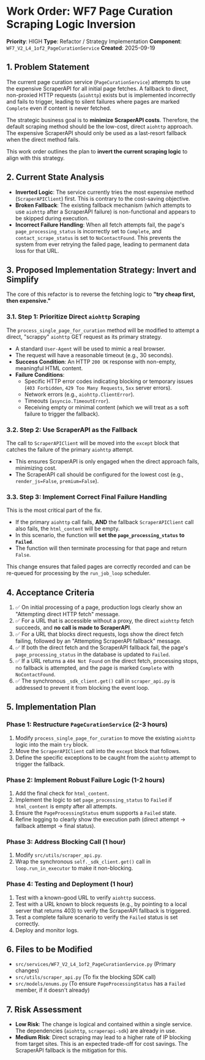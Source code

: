 # Work Order: WF7 Page Curation Scraping Logic Inversion

**Priority**: HIGH
**Type**: Refactor / Strategy Implementation
**Component**: `WF7_V2_L4_1of2_PageCurationService`
**Created**: 2025-09-19

## 1. Problem Statement

The current page curation service (`PageCurationService`) attempts to use the expensive ScraperAPI for all initial page fetches. A fallback to direct, non-proxied HTTP requests (`aiohttp`) exists but is implemented incorrectly and fails to trigger, leading to silent failures where pages are marked `Complete` even if content is never fetched.

The strategic business goal is to **minimize ScraperAPI costs**. Therefore, the default scraping method should be the low-cost, direct `aiohttp` approach. The expensive ScraperAPI should only be used as a last-resort fallback when the direct method fails.

This work order outlines the plan to **invert the current scraping logic** to align with this strategy.

## 2. Current State Analysis

*   **Inverted Logic**: The service currently tries the most expensive method (`ScraperAPIClient`) first. This is contrary to the cost-saving objective.
*   **Broken Fallback**: The existing fallback mechanism (which attempts to use `aiohttp` after a ScraperAPI failure) is non-functional and appears to be skipped during execution.
*   **Incorrect Failure Handling**: When all fetch attempts fail, the page's `page_processing_status` is incorrectly set to `Complete`, and `contact_scrape_status` is set to `NoContactFound`. This prevents the system from ever retrying the failed page, leading to permanent data loss for that URL.

## 3. Proposed Implementation Strategy: Invert and Simplify

The core of this refactor is to reverse the fetching logic to **"try cheap first, then expensive."**

### 3.1. Step 1: Prioritize Direct `aiohttp` Scraping

The `process_single_page_for_curation` method will be modified to attempt a direct, "scrappy" `aiohttp` GET request as its primary strategy.

*   A standard `User-Agent` will be used to mimic a real browser.
*   The request will have a reasonable timeout (e.g., 30 seconds).
*   **Success Condition**: An HTTP `200 OK` response with non-empty, meaningful HTML content.
*   **Failure Conditions**:
    *   Specific HTTP error codes indicating blocking or temporary issues (`403 Forbidden`, `429 Too Many Requests`, `5xx` server errors).
    *   Network errors (e.g., `aiohttp.ClientError`).
    *   Timeouts (`asyncio.TimeoutError`).
    *   Receiving empty or minimal content (which we will treat as a soft failure to trigger the fallback).

### 3.2. Step 2: Use ScraperAPI as the Fallback

The call to `ScraperAPIClient` will be moved into the `except` block that catches the failure of the primary `aiohttp` attempt.

*   This ensures ScraperAPI is only engaged when the direct approach fails, minimizing cost.
*   The ScraperAPI call should be configured for the lowest cost (e.g., `render_js=False`, `premium=False`).

### 3.3. Step 3: Implement Correct Final Failure Handling

This is the most critical part of the fix.

*   If the primary `aiohttp` call fails, **AND** the fallback `ScraperAPIClient` call also fails, the `html_content` will be empty.
*   In this scenario, the function will **set the `page_processing_status` to `Failed`**.
*   The function will then terminate processing for that page and return `False`.

This change ensures that failed pages are correctly recorded and can be re-queued for processing by the `run_job_loop` scheduler.

## 4. Acceptance Criteria

1.  ✅ On initial processing of a page, production logs clearly show an "Attempting direct HTTP fetch" message.
2.  ✅ For a URL that is accessible without a proxy, the direct `aiohttp` fetch succeeds, and **no call is made to ScraperAPI**.
3.  ✅ For a URL that blocks direct requests, logs show the direct fetch failing, followed by an "Attempting ScraperAPI fallback" message.
4.  ✅ If both the direct fetch and the ScraperAPI fallback fail, the page's `page_processing_status` in the database is updated to `Failed`.
5.  ✅ If a URL returns a `404 Not Found` on the direct fetch, processing stops, no fallback is attempted, and the page is marked `Complete` with `NoContactFound`.
6.  ✅ The synchronous `_sdk_client.get()` call in `scraper_api.py` is addressed to prevent it from blocking the event loop.

## 5. Implementation Plan

### Phase 1: Restructure `PageCurationService` (2-3 hours)
1.  Modify `process_single_page_for_curation` to move the existing `aiohttp` logic into the main `try` block.
2.  Move the `ScraperAPIClient` call into the `except` block that follows.
3.  Define the specific exceptions to be caught from the `aiohttp` attempt to trigger the fallback.

### Phase 2: Implement Robust Failure Logic (1-2 hours)
1.  Add the final check for `html_content`.
2.  Implement the logic to set `page_processing_status` to `Failed` if `html_content` is empty after all attempts.
3.  Ensure the `PageProcessingStatus` enum supports a `Failed` state.
4.  Refine logging to clearly show the execution path (direct attempt -> fallback attempt -> final status).

### Phase 3: Address Blocking Call (1 hour)
1.  Modify `src/utils/scraper_api.py`.
2.  Wrap the synchronous `self._sdk_client.get()` call in `loop.run_in_executor` to make it non-blocking.

### Phase 4: Testing and Deployment (1 hour)
1.  Test with a known-good URL to verify `aiohttp` success.
2.  Test with a URL known to block requests (e.g., by pointing to a local server that returns 403) to verify the ScraperAPI fallback is triggered.
3.  Test a complete failure scenario to verify the `Failed` status is set correctly.
4.  Deploy and monitor logs.

## 6. Files to be Modified

*   `src/services/WF7_V2_L4_1of2_PageCurationService.py` (Primary changes)
*   `src/utils/scraper_api.py` (To fix the blocking SDK call)
*   `src/models/enums.py` (To ensure `PageProcessingStatus` has a `Failed` member, if it doesn't already)

## 7. Risk Assessment

*   **Low Risk**: The change is logical and contained within a single service. The dependencies (`aiohttp`, `scraperapi-sdk`) are already in use.
*   **Medium Risk**: Direct scraping may lead to a higher rate of IP blocking from target sites. This is an expected trade-off for cost savings. The ScraperAPI fallback is the mitigation for this.
